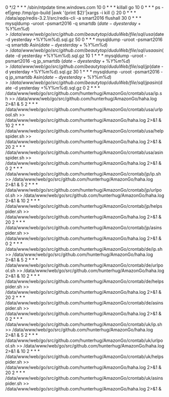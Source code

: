 0 */2 * * * /sbin/ntpdate time.windows.com
10 0 * * * killall go
10 0 * * * ps -ef|grep /tmp/go-build |awk '{print $2}'|xargs -i kill {}
20 0 * * * /data/app/redis-3.2.1/src/redis-cli -a smart2016 flushall
30 0 * * * mysqldump -uroot -psmart2016 -q smartdb $(date -d yesterday +\%Y\%m\%d) > /data/www/web/go/src/github.com/beautytop/duduWeb/file/sql/usa$(date -d yesterday +\%Y\%m\%d).sql.gz
50 0 * * * mysqldump -uroot -psmart2016 -q smartdb Asin$(date -d yesterday +\%Y\%m\%d) > /data/www/web/go/src/github.com/beautytop/duduWeb/file/sql/usaasin$(date -d yesterday +\%Y\%m\%d).sql.gz
10 1 * * * mysqldump -uroot -psmart2016 -q jp_smartdb $(date -d yesterday +\%Y\%m\%d) > /data/www/web/go/src/github.com/beautytop/duduWeb/file/sql/jp$(date -d yesterday +\%Y\%m\%d).sql.gz
30 1 * * * mysqldump -uroot -psmart2016 -q jp_smartdb Asin$(date -d yesterday +\%Y\%m\%d) > /data/www/web/go/src/github.com/beautytop/duduWeb/file/sql/jpasin$(date -d yesterday +\%Y\%m\%d).sql.gz
0 2 * * * /data/www/web/go/src/github.com/hunterhug/AmazonGo/crontab/usa/ip.sh  >> /data/www/web/go/src/github.com/hunterhug/AmazonGo/haha.log 2>&1 &
5 2 * * * /data/www/web/go/src/github.com/hunterhug/AmazonGo/crontab/usa/urlpool.sh  >> /data/www/web/go/src/github.com/hunterhug/AmazonGo/haha.log 2>&1 &
10 2 * * * /data/www/web/go/src/github.com/hunterhug/AmazonGo/crontab/usa/helpspider.sh  >> /data/www/web/go/src/github.com/hunterhug/AmazonGo/haha.log 2>&1 &
20 2 * * * /data/www/web/go/src/github.com/hunterhug/AmazonGo/crontab/usa/asinspider.sh  >> /data/www/web/go/src/github.com/hunterhug/AmazonGo/haha.log 2>&1 &
0 2 * * * /data/www/web/go/src/github.com/hunterhug/AmazonGo/crontab/jp/ip.sh  >> /data/www/web/go/src/github.com/hunterhug/AmazonGo/haha.log 2>&1 &
5 2 * * * /data/www/web/go/src/github.com/hunterhug/AmazonGo/crontab/jp/urlpool.sh  >> /data/www/web/go/src/github.com/hunterhug/AmazonGo/haha.log 2>&1 &
10 2 * * * /data/www/web/go/src/github.com/hunterhug/AmazonGo/crontab/jp/helpspider.sh  >> /data/www/web/go/src/github.com/hunterhug/AmazonGo/haha.log 2>&1 &
20 2 * * * /data/www/web/go/src/github.com/hunterhug/AmazonGo/crontab/jp/asinspider.sh  >> /data/www/web/go/src/github.com/hunterhug/AmazonGo/haha.log 2>&1 &
0 2 * * * /data/www/web/go/src/github.com/hunterhug/AmazonGo/crontab/de/ip.sh  >> /data/www/web/go/src/github.com/hunterhug/AmazonGo/haha.log 2>&1 &
5 2 * * * /data/www/web/go/src/github.com/hunterhug/AmazonGo/crontab/de/urlpool.sh  >> /data/www/web/go/src/github.com/hunterhug/AmazonGo/haha.log 2>&1 &
10 2 * * * /data/www/web/go/src/github.com/hunterhug/AmazonGo/crontab/de/helpspider.sh  >> /data/www/web/go/src/github.com/hunterhug/AmazonGo/haha.log 2>&1 &
20 2 * * * /data/www/web/go/src/github.com/hunterhug/AmazonGo/crontab/de/asinspider.sh  >> /data/www/web/go/src/github.com/hunterhug/AmazonGo/haha.log 2>&1 &
0 2 * * * /data/www/web/go/src/github.com/hunterhug/AmazonGo/crontab/uk/ip.sh  >> /data/www/web/go/src/github.com/hunterhug/AmazonGo/haha.log 2>&1 &
5 2 * * * /data/www/web/go/src/github.com/hunterhug/AmazonGo/crontab/uk/urlpool.sh  >> /data/www/web/go/src/github.com/hunterhug/AmazonGo/haha.log 2>&1 &
10 2 * * * /data/www/web/go/src/github.com/hunterhug/AmazonGo/crontab/uk/helpspider.sh  >> /data/www/web/go/src/github.com/hunterhug/AmazonGo/haha.log 2>&1 &
20 2 * * * /data/www/web/go/src/github.com/hunterhug/AmazonGo/crontab/uk/asinspider.sh  >> /data/www/web/go/src/github.com/hunterhug/AmazonGo/haha.log 2>&1 &
